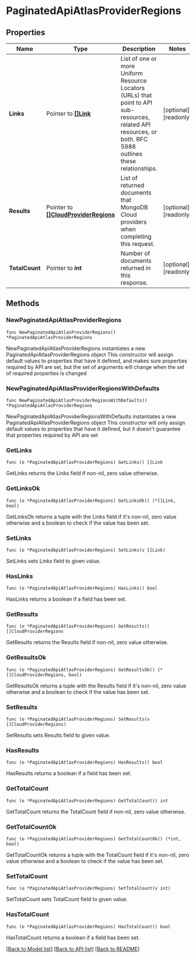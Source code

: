 # PaginatedApiAtlasProviderRegions

## Properties

Name | Type | Description | Notes
------------ | ------------- | ------------- | -------------
**Links** | Pointer to [**[]Link**](Link.md) | List of one or more Uniform Resource Locators (URLs) that point to API sub-resources, related API resources, or both. RFC 5988 outlines these relationships. | [optional] [readonly] 
**Results** | Pointer to [**[]CloudProviderRegions**](CloudProviderRegions.md) | List of returned documents that MongoDB Cloud providers when completing this request. | [optional] [readonly] 
**TotalCount** | Pointer to **int** | Number of documents returned in this response. | [optional] [readonly] 

## Methods

### NewPaginatedApiAtlasProviderRegions

`func NewPaginatedApiAtlasProviderRegions() *PaginatedApiAtlasProviderRegions`

NewPaginatedApiAtlasProviderRegions instantiates a new PaginatedApiAtlasProviderRegions object
This constructor will assign default values to properties that have it defined,
and makes sure properties required by API are set, but the set of arguments
will change when the set of required properties is changed

### NewPaginatedApiAtlasProviderRegionsWithDefaults

`func NewPaginatedApiAtlasProviderRegionsWithDefaults() *PaginatedApiAtlasProviderRegions`

NewPaginatedApiAtlasProviderRegionsWithDefaults instantiates a new PaginatedApiAtlasProviderRegions object
This constructor will only assign default values to properties that have it defined,
but it doesn't guarantee that properties required by API are set

### GetLinks

`func (o *PaginatedApiAtlasProviderRegions) GetLinks() []Link`

GetLinks returns the Links field if non-nil, zero value otherwise.

### GetLinksOk

`func (o *PaginatedApiAtlasProviderRegions) GetLinksOk() (*[]Link, bool)`

GetLinksOk returns a tuple with the Links field if it's non-nil, zero value otherwise
and a boolean to check if the value has been set.

### SetLinks

`func (o *PaginatedApiAtlasProviderRegions) SetLinks(v []Link)`

SetLinks sets Links field to given value.

### HasLinks

`func (o *PaginatedApiAtlasProviderRegions) HasLinks() bool`

HasLinks returns a boolean if a field has been set.
### GetResults

`func (o *PaginatedApiAtlasProviderRegions) GetResults() []CloudProviderRegions`

GetResults returns the Results field if non-nil, zero value otherwise.

### GetResultsOk

`func (o *PaginatedApiAtlasProviderRegions) GetResultsOk() (*[]CloudProviderRegions, bool)`

GetResultsOk returns a tuple with the Results field if it's non-nil, zero value otherwise
and a boolean to check if the value has been set.

### SetResults

`func (o *PaginatedApiAtlasProviderRegions) SetResults(v []CloudProviderRegions)`

SetResults sets Results field to given value.

### HasResults

`func (o *PaginatedApiAtlasProviderRegions) HasResults() bool`

HasResults returns a boolean if a field has been set.
### GetTotalCount

`func (o *PaginatedApiAtlasProviderRegions) GetTotalCount() int`

GetTotalCount returns the TotalCount field if non-nil, zero value otherwise.

### GetTotalCountOk

`func (o *PaginatedApiAtlasProviderRegions) GetTotalCountOk() (*int, bool)`

GetTotalCountOk returns a tuple with the TotalCount field if it's non-nil, zero value otherwise
and a boolean to check if the value has been set.

### SetTotalCount

`func (o *PaginatedApiAtlasProviderRegions) SetTotalCount(v int)`

SetTotalCount sets TotalCount field to given value.

### HasTotalCount

`func (o *PaginatedApiAtlasProviderRegions) HasTotalCount() bool`

HasTotalCount returns a boolean if a field has been set.

[[Back to Model list]](../README.md#documentation-for-models) [[Back to API list]](../README.md#documentation-for-api-endpoints) [[Back to README]](../README.md)


